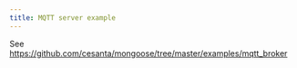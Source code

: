 ```yaml
---
title: MQTT server example
---
```


See https://github.com/cesanta/mongoose/tree/master/examples/mqtt_broker
